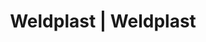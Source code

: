 ---
Link: "file:/Users/vinayakpatel/Downloads/www.weldplast.cz/eshop_products_compare/add/eshop-products-variant227"
product_name: "null"
product_id: "null"
title: "Weldplast | Weldplast"
product_desc: ""
product_specs: ""
product_downloads: ""
href: ""
accessories: ""
similar_products: ""
---
